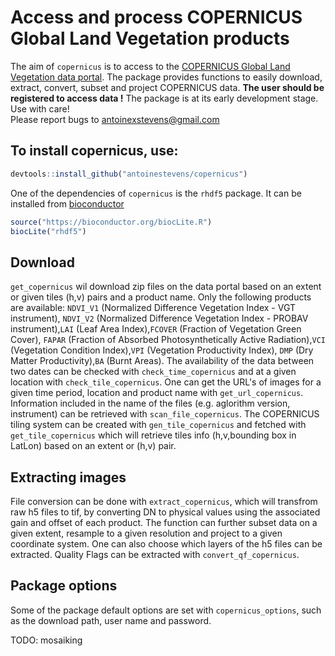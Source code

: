 # Access and process COPERNICUS Global Land Vegetation products

The aim of `copernicus` is to access to the [COPERNICUS Global Land Vegetation data portal](http://land.copernicus.eu/global/). 
The package provides functions to easily download, extract, convert, subset and project COPERNICUS data.
__The user should be registered to access data !__ The package is at its early development stage. Use with care!  
Please report bugs to <antoinexstevens@gmail.com>

## To install copernicus, use:

```r
devtools::install_github("antoinestevens/copernicus")
```

One of the dependencies of `copernicus` is the `rhdf5` package. 
It can be installed from [bioconductor](https://www.bioconductor.org/packages/release/bioc/html/rhdf5.html)

```r
source("https://bioconductor.org/biocLite.R")
biocLite("rhdf5")
```

## Download

`get_copernicus` wil download zip files on the data portal based on an extent or given tiles (h,v) pairs and a product name.
Only the following products are available:  `NDVI_V1` (Normalized Difference Vegetation Index - VGT instrument),
`NDVI_V2` (Normalized Difference Vegetation Index - PROBAV instrument),`LAI` (Leaf Area Index),`FCOVER` (Fraction of Vegetation Green Cover),
`FAPAR` (Fraction of Absorbed Photosynthetically Active Radiation),`VCI` (Vegetation Condition Index),`VPI` (Vegetation Productivity Index),
`DMP` (Dry Matter Productivity),`BA` (Burnt Areas).
The availability of the data between two dates can be checked with `check_time_copernicus` and at a given location with `check_tile_copernicus`.
One can get the URL's of images for a given time period, location and product name with `get_url_copernicus`.
Information included in the name of the files (e.g. aglorithm version, instrument) can be retrieved with `scan_file_copernicus`.
The COPERNICUS tiling system can be created with `gen_tile_copernicus` and fetched with `get_tile_copernicus`
which will retrieve tiles info (h,v,bounding box in LatLon) based on an extent or (h,v) pair.

## Extracting images

File conversion can be done with `extract_copernicus`, which will transfrom raw h5 files to tif, by converting DN to physical values
using the associated gain and offset of each product. The function can further subset data on a given extent, resample to a given resolution
and project to a given coordinate system. One can also choose which layers of the h5 files can be extracted.
Quality Flags can be extracted with `convert_qf_copernicus`.

## Package options

Some of the package default options are set with `copernicus_options`, such as the download path, user name and password.

TODO: mosaiking
